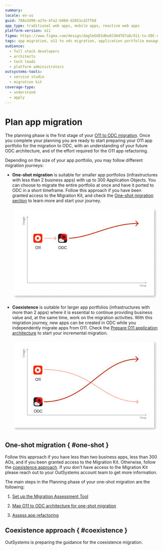 ```yaml
---
summary:
locale: en-us
guid: 788a3d99-a2fe-4fa2-b868-d2851cd2ffb8
app_type: traditional web apps, mobile apps, reactive web apps
platform-version: o11
figma: https://www.figma.com/design/daglmSUESdKw9J3HdT87a8/O11-to-ODC-migration?node-id=1-852
tags: app migration, o11 to odc migration, application portfolio management, migration strategies, migration planning
audience:
  - full stack developers
  - architects
  - tech leads
  - platform administrators
outsystems-tools:
  - service studio
  - migration kit
coverage-type:
  - understand
  - apply
---
```


# Plan app migration

The planning phase is the first stage of your [O11 to ODC migration](../migration-intro.md). Once you complete your planning you are ready to start preparing your O11 app portfolio for the migration to ODC, with an understanding of your future ODC architecture, and of the effort required for the O11 app refactoring.

Depending on the size of your app portfolio, you may follow different migration journeys:

* **One-shot migration** is suitable for smaller app portfolios (infrastructures with less than 2 business apps) with up to 300 Application Objects. You can choose to migrate the entire portfolio at once and have it ported to ODC in a short timeframe. Follow this approach if you have been granted access to the Migration Kit, and check the [One-shot migration section](#one-shot) to learn more and start your journey.

    ![Diagram showing the one-shot migration process for small app portfolios from O11 to ODC](images/one-shot-migration-diag.png "One-Shot Migration Diagram")

* **Coexistence**  is suitable for larger app portfolios (infrastructures with more than 2 apps) where it is essential to continue providing business value and, at the same time, work on the migration activities. With this migration journey, new apps can be created in ODC while you independently migrate apps from O11. Check the [Prepare O11 application architecture](#coexistence) to start your incremental migration.

    ![Diagram depicting the phased approach for migrating larger app portfolios from O11 to ODC](images/migration-phased-approach-diag.png "Phased Approach to Migration Diagram")

## One-shot migration { #one-shot }

<div class="info" markdown="1">

Follow this approach if you have less than two business apps, less than 300 AOs, and if you been granted access to the Migration Kit. Otherwise, follow the [coexistence approach](#coexistence).
If you don't have access to the Migration Kit please reach out to your OutSystems account team to get more information.

</div>

The main steps in the Planning phase of your one-shot migration are the following:

1. [Set up the Migration Assessment Tool](../setup-assessement-tool.md)

1. [Map O11 to ODC architecture for one-shot migration](plan-map-apps.md)

1. [Assess app refactoring](plan-assess-refactor.md)

## Coexistence approach { #coexistence }

OutSystems is preparing the guidance for the coexistence migration.

